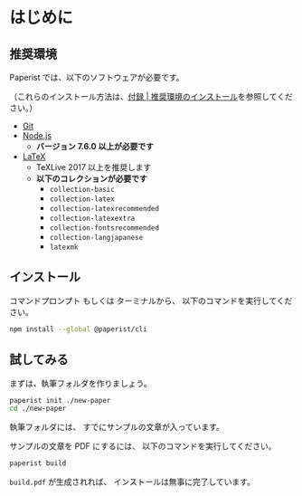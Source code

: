 # はじめに

## 推奨環境

Paperist では、以下のソフトウェアが必要です。

（これらのインストール方法は、[付録 | 推奨環境のインストール](../appendix/install-recommended-environment.md)を参照してください。）

- [Git](https://git-scm.com/)
- [Node.js](https://nodejs.org/ja/)
  - **バージョン 7.6.0 以上が必要です**
- [LaTeX](https://www.tug.org/texlive/)
  - TeXLive 2017 以上を推奨します
  - **以下のコレクションが必要です**
    - `collection-basic`
    - `collection-latex`
    - `collection-latexrecommended`
    - `collection-latexextra`
    - `collection-fontsrecommended`
    - `collection-langjapanese`
    - `latexmk`

## インストール

コマンドプロンプト もしくは ターミナルから、
以下のコマンドを実行してください。

```bash
npm install --global @paperist/cli
```

## 試してみる

まずは、執筆フォルダを作りましょう。

```bash
paperist init ./new-paper
cd ./new-paper
```

執筆フォルダには、
すでにサンプルの文章が入っています。

サンプルの文章を PDF にするには、
以下のコマンドを実行してください。

```bash
paperist build
```

`build.pdf` が生成されれば、
インストールは無事に完了しています。
